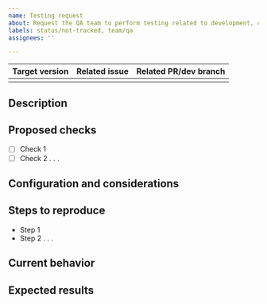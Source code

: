 ```yaml
---
name: Testing request
about: Request the QA team to perform testing related to development, code closure or any incorrect behavior, either manually or automatically.
labels: status/not-tracked, team/qa
assignees: ''

---
```


| Target version | Related issue | Related PR/dev branch |
|---|---|---|
|   |   |   |

<!-- 
Important: No section may be left blank. If not, delete it directly (in principle only "Configurations", "Current behavior" and "Considerations" could be left blank in case of not proceeding). 
-->

## Description
<!-- 
Description that contextualizes and shows the quality evaluator the cases that must be tested or investigated. 
-->

## Proposed checks
<!-- 
Indicate through a list of checkboxes the suggested checks to be carried out by the QA tester 
-->

- [ ] Check 1
- [ ] Check 2
.
.
.

## Configuration and considerations
<!--
Indicate considerations to take into account when performing the testing that may not be very intuitive.

If any configuration has to be applied, it should be indicated as far as possible.
-->

## Steps to reproduce
<!--
(DELETE SECTION IF NOT APPLICABLE) If the changes correspond to the fix of a bug or behavior, indicate the steps necessary to reproduce it before the fix.
-->

- Step 1
- Step 2
.
.
.

## Current behavior
<!-- 
(DELETE SECTION IF NOT APPLICABLE) Indicate current results such as behaviors, logs, screenshots, etc. -->


## Expected results
<!-- 
Indicate expected results such as behaviors, logs, screenshots, etc. 
-->

